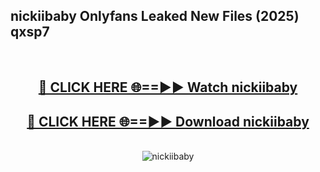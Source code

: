 <h2>nickiibaby Onlyfans Leaked New Files (2025) qxsp7</h2>
<br>
<div align="center">
<h2><a href="https://mediafiles.top/nickiibaby&ref=git" rel="nofollow">🔴 CLICK HERE 🌐==►► Watch nickiibaby</a></h2>
<h2><a href="https://mediafiles.top/nickiibaby&ref=git" rel="nofollow">🔴 CLICK HERE 🌐==►► Download nickiibaby</a></h2>
<br>
<a href="https://mediafiles.top/nickiibaby&ref=git" rel="nofollow" data-target="animated-image.originalLink"><img src="https://i.ibb.co.com/xMMVF88/686577567.gif" alt="nickiibaby" style="max-width: 100%; display: inline-block;" data-target="animated-image.originalImage"></a>
</div>
<br>
<br>